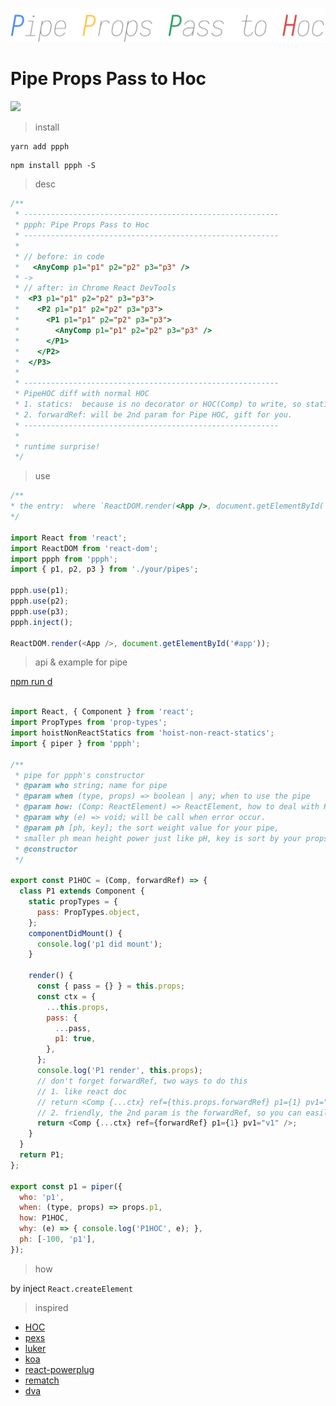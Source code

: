 ![logo](./logo.png)

# Pipe Props Pass to Hoc


[![](https://badge.juejin.im/entry/5c8fc23de51d4510000a9688/likes.svg?style=flat-square)](https://juejin.im/entry/5c8fc23de51d4510000a9688/detail)

> install

```bash
yarn add ppph
```

```
npm install ppph -S
```

> desc

```js
/**
 * ---------------------------------------------------------
 * ppph: Pipe Props Pass to Hoc
 * ---------------------------------------------------------
 *
 * // before: in code
 *   <AnyComp p1="p1" p2="p2" p3="p3" />
 * ->
 * // after: in Chrome React DevTools
 *  <P3 p1="p1" p2="p2" p3="p3">
 *    <P2 p1="p1" p2="p2" p3="p3">
 *      <P1 p1="p1" p2="p2" p3="p3">
 *        <AnyComp p1="p1" p2="p2" p3="p3" />
 *      </P1>
 *    </P2>
 *  </P3>
 *
 * ---------------------------------------------------------
 * PipeHOC diff with normal HOC
 * 1. statics:  because is no decorator or HOC(Comp) to write, so statics is no need to hoist
 * 2. forwardRef: will be 2nd param for Pipe HOC, gift for you.
 * ---------------------------------------------------------
 *
 * runtime surprise!
 */
```

> use

```js
/**
* the entry:  where `ReactDOM.render(<App />, document.getElementById('#app'))`
*/

import React from 'react';
import ReactDOM from 'react-dom';
import ppph from 'ppph';
import { p1, p2, p3 } from './your/pipes';

ppph.use(p1);
ppph.use(p2);
ppph.use(p3);
ppph.inject();

ReactDOM.render(<App />, document.getElementById('#app'));
```

> api & example for pipe

[npm run d](./test)

```js

import React, { Component } from 'react';
import PropTypes from 'prop-types';
import hoistNonReactStatics from 'hoist-non-react-statics';
import { piper } from 'ppph';

/**
 * pipe for ppph's constructor
 * @param who string; name for pipe
 * @param when (type, props) => boolean | any; when to use the pipe
 * @param how: (Comp: ReactElement) => ReactElement, how to deal with HOC
 * @param why (e) => void; will be call when error occur.
 * @param ph [ph, key]; the sort weight value for your pipe,
 * smaller ph mean height power just like pH, key is sort by your props write sort, default ph is 7.
 * @constructor
 */

export const P1HOC = (Comp, forwardRef) => {
  class P1 extends Component {
    static propTypes = {
      pass: PropTypes.object,
    };
    componentDidMount() {
      console.log('p1 did mount');
    }

    render() {
      const { pass = {} } = this.props;
      const ctx = {
        ...this.props,
        pass: {
          ...pass,
          p1: true,
        },
      };
      console.log('P1 render', this.props);
      // don't forget forwardRef, two ways to do this
      // 1. like react doc
      // return <Comp {...ctx} ref={this.props.forwardRef} p1={1} pv1="v1" />;
      // 2. friendly, the 2nd param is the forwardRef, so you can easily write by this
      return <Comp {...ctx} ref={forwardRef} p1={1} pv1="v1" />;
    }
  }
  return P1;
};

export const p1 = piper({
  who: 'p1',
  when: (type, props) => props.p1,
  how: P1HOC,
  why: (e) => { console.log('P1HOC', e); },
  ph: [-100, 'p1'],
});

```

> how

by inject `React.createElement`

> inspired

- [HOC](https://reactjs.org/docs/higher-order-components.html)
- [pexs](https://wnpm.corp.bianlifeng.com/package/@wnpm/pexs)
- [luker](https://wnpm.corp.bianlifeng.com/package/@wnpm/lurker)
- [koa](https://github.com/koajs/koa/)
- [react-powerplug](https://github.com/renatorib/react-powerplug)
- [rematch](https://github.com/rematch/rematch)
- [dva](https://github.com/dvajs/dva)
